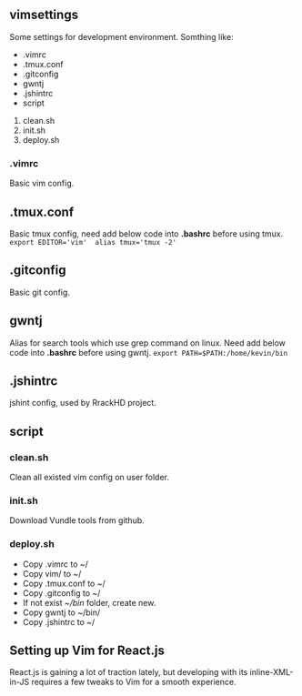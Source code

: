 ## vimsettings
Some settings for development environment.
Somthing like:
* .vimrc
* .tmux.conf
* .gitconfig
* gwntj
* .jshintrc
* script
 1. clean.sh
 2. init.sh
 3. deploy.sh

### .vimrc
Basic vim config.

## .tmux.conf
Basic tmux config, need add below code into **.bashrc** before using tmux.
` 
export EDITOR='vim' 
alias tmux='tmux -2'
`

## .gitconfig
Basic git config.

## gwntj
Alias for search tools which use grep command on linux. Need add below code into **.bashrc** before using gwntj.
`
export PATH=$PATH:/home/kevin/bin
`

## .jshintrc
jshint config, used by RrackHD project.

## script
### clean.sh
Clean all existed vim config on user folder.

### init.sh
Download Vundle tools from github.

### deploy.sh
 * Copy .vimrc to ~/
 * Copy vim/ to ~/
 * Copy .tmux.conf to ~/
 * Copy .gitconfig to ~/
 * If not exist *~/bin* folder, create new.
 * Copy gwntj to ~/bin/
 * Copy .jshintrc to ~/

## Setting up Vim for React.js
React.js is gaining a lot of traction lately, but developing with its inline-XML-in-JS requires a few tweaks to Vim for a smooth experience.
